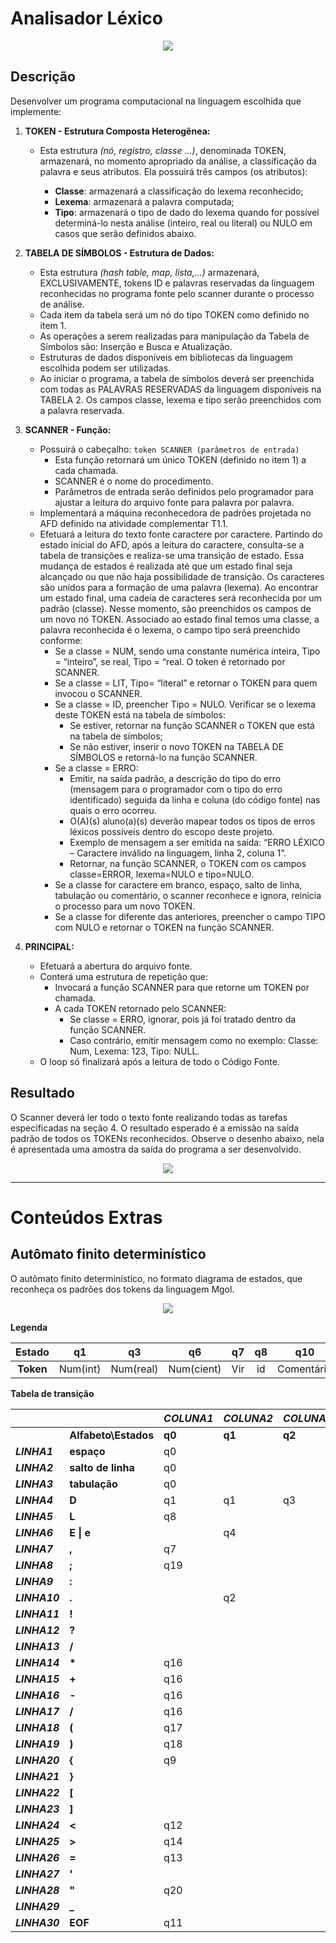 # Analisador Léxico

<p align="center">
  <img src=https://github.com/FDaniela/CompiladorMGol/assets/102395421/e5b8a336-da76-45ec-9b22-477146e24b7f >
</p>

## Descrição

Desenvolver um programa computacional na linguagem escolhida que implemente:

1. **TOKEN - Estrutura Composta Heterogênea:**
    - Esta estrutura *(nó, registro, classe ...)*, denominada TOKEN, armazenará, no momento apropriado da análise, a classificação da palavra e seus atributos. Ela possuirá três campos (os atributos):

        - **Classe**: armazenará a classificação do lexema reconhecido;
        - **Lexema**: armazenará a palavra computada;
        - **Tipo**: armazenará o tipo de dado do lexema quando for possível determiná-lo nesta análise (inteiro, real ou literal) ou NULO em casos que serão definidos abaixo.

2. **TABELA DE SÍMBOLOS - Estrutura de Dados:**
    - Esta estrutura *(hash table, map, lista,...)* armazenará, EXCLUSIVAMENTE, tokens ID e palavras reservadas da linguagem reconhecidas no programa fonte pelo scanner durante o processo de análise.
    - Cada item da tabela será um nó do tipo TOKEN como definido no item 1.
    - As operações a serem realizadas para manipulação da Tabela de Símbolos são: Inserção e Busca e Atualização.
    - Estruturas de dados disponíveis em bibliotecas da linguagem escolhida podem ser utilizadas.
    - Ao iniciar o programa, a tabela de símbolos deverá ser preenchida com todas as PALAVRAS RESERVADAS da linguagem disponíveis na TABELA 2. Os campos classe, lexema e tipo serão preenchidos com a palavra reservada.

3. **SCANNER - Função:**
    - Possuirá o cabeçalho: `token SCANNER (parâmetros de entrada)`
        - Esta função retornará um único TOKEN (definido no item 1) a cada chamada.
        - SCANNER é o nome do procedimento.
        - Parâmetros de entrada serão definidos pelo programador para ajustar a leitura do arquivo fonte para palavra por palavra.
    - Implementará a máquina reconhecedora de padrões projetada no AFD definido na atividade complementar T1.1.
    - Efetuará a leitura do texto fonte caractere por caractere. Partindo do estado inicial do AFD, após a leitura do caractere, consulta-se a tabela de transições e realiza-se uma transição de estado. Essa mudança de estados é realizada até que um estado final seja alcançado ou que não haja possibilidade de transição. Os caracteres são unidos para a formação de uma palavra (lexema). Ao encontrar um estado final, uma cadeia de caracteres será reconhecida por um padrão (classe). Nesse momento, são preenchidos os campos de um novo nó TOKEN. Associado ao estado final temos uma classe, a palavra reconhecida é o lexema, o campo tipo será preenchido conforme:
        - Se a classe = NUM, sendo uma constante numérica inteira, Tipo = “inteiro”, se real, Tipo = “real. O token é retornado por SCANNER.
        - Se a classe = LIT, Tipo= “literal” e retornar o TOKEN para quem invocou o SCANNER.
        - Se a classe = ID, preencher Tipo = NULO. Verificar se o lexema deste TOKEN está na tabela de símbolos:
            - Se estiver, retornar na função SCANNER o TOKEN que está na tabela de símbolos;
            - Se não estiver, inserir o novo TOKEN na TABELA DE SÍMBOLOS e retorná-lo na função SCANNER.
        - Se a classe = ERRO:
            - Emitir, na saída padrão, a descrição do tipo do erro (mensagem para o programador com o tipo do erro identificado) seguida da linha e coluna (do código fonte) nas quais o erro ocorreu.
            - O(A)(s) aluno(a)(s) deverão mapear todos os tipos de erros léxicos possíveis dentro do escopo deste projeto.
            - Exemplo de mensagem a ser emitida na saída: “ERRO LÉXICO – Caractere inválido na linguagem, linha 2, coluna 1”.
            - Retornar, na função SCANNER, o TOKEN com os campos classe=ERROR, lexema=NULO e tipo=NULO.
        - Se a classe for caractere em branco, espaço, salto de linha, tabulação ou comentário, o scanner reconhece e ignora, reinicia o processo para um novo TOKEN.
        - Se a classe for diferente das anteriores, preencher o campo TIPO com NULO e retornar o TOKEN na função SCANNER.

4. **PRINCIPAL:**
    - Efetuará a abertura do arquivo fonte.
    - Conterá uma estrutura de repetição que:
        - Invocará a função SCANNER para que retorne um TOKEN por chamada.
        - A cada TOKEN retornado pelo SCANNER:
            - Se classe = ERRO, ignorar, pois já foi tratado dentro da função SCANNER.
            - Caso contrário, emitir mensagem como no exemplo: Classe: Num, Lexema: 123, Tipo: NULL.
    - O loop só finalizará após a leitura de todo o Código Fonte.

## Resultado

O Scanner deverá ler todo o texto fonte realizando todas as tarefas especificadas na seção 4. O resultado esperado é a emissão na saída padrão de todos os TOKENs reconhecidos. Observe o desenho abaixo, nela é apresentada uma amostra da saída do programa a ser desenvolvido.

<p align="center">
  <img src=https://github.com/FDaniela/CompiladorMGol/assets/102395421/b4699cb8-2846-4c43-8d60-5c79cc11ef87>
</p>


---


# Conteúdos Extras



## Autômato finito determinístico

O autômato finito determinístico, no formato diagrama de estados, que reconheça os padrões dos tokens da linguagem Mgol.

<p align="center">
  <img src=https://github.com/FDaniela/CompiladorMGol/assets/102395421/e8cc7a56-671e-4b6e-b348-7875a5f999d2>
</p>


**Legenda**

| **Estado** |    q1    |     q3    |     q6     |  q7 | q8 |     q10    | q11 | q12 | q13 | q14 | q15 |  q17 |  q18 |  q19 | q21 |
|:----------:|:--------:|:---------:|:----------:|:---:|:--:|:----------:|:---:|:---:|:---:|:---:|:---:|:----:|:----:|:----:|:---:|
| **Token**  | Num(int) | Num(real) | Num(cient) | Vir | id | Comentário | EOF | OPR | OPR | OPR | RCB | AB_P | FC_P | PT_V | Lit |

**Tabela de transição**

|               |                    | _COLUNA1_ | _COLUNA2_ | _COLUNA3_ | _COLUNA4_ | _COLUNA5_ | _COLUNA6_ | _COLUNA7_ | _COLUNA8_ | _COLUNA9_ | _COLUNA10_ | _COLUNA11_ | _COLUNA12_ | _COLUNA13_ | _COLUNA14_ | _COLUNA15_ | _COLUNA16_ | _COLUNA17_ | _COLUNA18_ | _COLUNA19_ | _COLUNA20_ | _COLUNA21_ | _COLUNA22_ |
|---------------|--------------------|-----------|-----------|-----------|-----------|-----------|-----------|-----------|-----------|-----------|------------|------------|------------|------------|------------|------------|------------|------------|------------|------------|------------|------------|------------|
|               | **Alfabeto\Estados**   |   **q0**  |   **q1**  |   **q2**  |   **q3**  |   **q4**  |   **q5**  |   **q6**  |   **q7**  |   **q8**  |   **q9**   |   **q10**  |   **q11**  |   **q12**  |   **q13**  |   **q14**  |   **q15**  |   **q16**  |   **q17**  |   **q18**  |   **q19**  |   **q20**  |   **q21**  |
| **_LINHA1_**  | **espaço**         | q0        |           |           |           |           |           |           |           |           | q9         |            |            |            |            |            |            |            |            |            |            | q20        |            |
| **_LINHA2_**  | **salto de linha** | q0        |           |           |           |           |           |           |           |           | q9         |            |            |            |            |            |            |            |            |            |            | q20        |            |
| **_LINHA3_**  | **tabulação**      | q0        |           |           |           |           |           |           |           |           | q9         |            |            |            |            |            |            |            |            |            |            | q20        |            |
| **_LINHA4_**  | **D**              | q1        | q1        | q3        | q3        | q6        | q6        | q6        |           | q8        | q9         |            |            |            |            |            |            |            |            |            |            | q20        |            |
| **_LINHA5_**  | **L**              | q8        |           |           |           |           |           |           |           | q8        | q9         |            |            |            |            |            |            |            |            |            |            | q20        |            |
| **_LINHA6_**  | **E \| e**         |           | q4        |           | q4        |           |           |           |           |           | q9         |            |            |            |            |            |            |            |            |            |            | q20        |            |
| **_LINHA7_**  | **,**              | q7        |           |           |           |           |           |           |           |           | q9         |            |            |            |            |            |            |            |            |            |            | q20        |            |
| **_LINHA8_**  | **;**              | q19       |           |           |           |           |           |           |           |           | q9         |            |            |            |            |            |            |            |            |            |            | q20        |            |
| **_LINHA9_**  | **:**              |           |           |           |           |           |           |           |           |           |            |            |            |            |            |            |            |            |            |            |            |            |            |
| **_LINHA10_** | **.**              |           | q2        |           |           |           |           |           |           |           | q9         |            |            |            |            |            |            |            |            |            |            | q20        |            |
| **_LINHA11_** | **!**              |           |           |           |           |           |           |           |           |           |            |            |            |            |            |            |            |            |            |            |            |            |            |
| **_LINHA12_** | **?**              |           |           |           |           |           |           |           |           |           |            |            |            |            |            |            |            |            |            |            |            |            |            |
| **_LINHA13_** | __/__              |           |           |           |           |           |           |           |           |           |            |            |            |            |            |            |            |            |            |            |            |            |            |
| **_LINHA14_** | __*__              | q16       |           |           |           |           |           |           |           |           | q9         |            |            |            |            |            |            |            |            |            |            | q20        |            |
| **_LINHA15_** | **+**              | q16       |           |           |           | q5        |           |           |           |           | q9         |            |            |            |            |            |            |            |            |            |            | q20        |            |
| **_LINHA16_** | **-**              | q16       |           |           |           | q5        |           |           |           |           | q9         |            |            | q15        |            |            |            |            |            |            |            | q20        |            |
| **_LINHA17_** | **/**              | q16       |           |           |           |           |           |           |           |           | q9         |            |            |            |            |            |            |            |            |            |            | q20        |            |
| **_LINHA18_** | **(**              | q17       |           |           |           |           |           |           |           |           | q9         |            |            |            |            |            |            |            |            |            |            | q20        |            |
| **_LINHA19_** | **)**              | q18       |           |           |           |           |           |           |           |           | q9         |            |            |            |            |            |            |            |            |            |            | q20        |            |
| **_LINHA20_** | **{**              | q9        |           |           |           |           |           |           |           |           | q9         |            |            |            |            |            |            |            |            |            |            | q20        |            |
| **_LINHA21_** | **}**              |           |           |           |           |           |           |           |           |           | q10        |            |            |            |            |            |            |            |            |            |            | q20        |            |
| **_LINHA22_** | **[**              |           |           |           |           |           |           |           |           |           |            |            |            |            |            |            |            |            |            |            |            |            |            |
| **_LINHA23_** | **]**              |           |           |           |           |           |           |           |           |           |            |            |            |            |            |            |            |            |            |            |            |            |            |
| **_LINHA24_** | **<**              | q12       |           |           |           |           |           |           |           |           | q9         |            |            |            |            |            |            |            |            |            |            | q20        |            |
| **_LINHA25_** | **>**              | q14       |           |           |           |           |           |           |           |           | q9         |            |            | q13        |            |            |            |            |            |            |            | q20        |            |
| **_LINHA26_** | **=**              | q13       |           |           |           |           |           |           |           |           | q9         |            |            | q13        |            | q13        |            |            |            |            |            | q20        |            |
| **_LINHA27_** | **'**              |           |           |           |           |           |           |           |           |           |            |            |            |            |            |            |            |            |            |            |            |            |            |
| **_LINHA28_** | **"**              | q20       |           |           |           |           |           |           |           |           | q9         |            |            |            |            |            |            |            |            |            |            | q21        |            |
| **_LINHA29_** | **_**              |           |           |           |           |           |           |           |           | q8        | q9         |            |            |            |            |            |            |            |            |            |            | q20        |            |
| **_LINHA30_** | **EOF**            | q11       |           |           |           |           |           |           |           |           | q9         |            |            |            |            |            |            |            |            |            |            | q20        |            |
